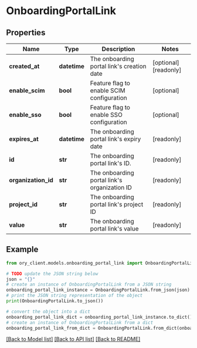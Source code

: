 # OnboardingPortalLink


## Properties

Name | Type | Description | Notes
------------ | ------------- | ------------- | -------------
**created_at** | **datetime** | The onboarding portal link&#39;s creation date | [optional] [readonly] 
**enable_scim** | **bool** | Feature flag to enable SCIM configuration | [optional] 
**enable_sso** | **bool** | Feature flag to enable SSO configuration | [optional] 
**expires_at** | **datetime** | The onboarding portal link&#39;s expiry date | [readonly] 
**id** | **str** | The onboarding portal link&#39;s ID. | [readonly] 
**organization_id** | **str** | The onboarding portal link&#39;s organization ID | [readonly] 
**project_id** | **str** | The onboarding portal link&#39;s project ID | [readonly] 
**value** | **str** | The onboarding portal link&#39;s value | [readonly] 

## Example

```python
from ory_client.models.onboarding_portal_link import OnboardingPortalLink

# TODO update the JSON string below
json = "{}"
# create an instance of OnboardingPortalLink from a JSON string
onboarding_portal_link_instance = OnboardingPortalLink.from_json(json)
# print the JSON string representation of the object
print(OnboardingPortalLink.to_json())

# convert the object into a dict
onboarding_portal_link_dict = onboarding_portal_link_instance.to_dict()
# create an instance of OnboardingPortalLink from a dict
onboarding_portal_link_from_dict = OnboardingPortalLink.from_dict(onboarding_portal_link_dict)
```
[[Back to Model list]](../README.md#documentation-for-models) [[Back to API list]](../README.md#documentation-for-api-endpoints) [[Back to README]](../README.md)


